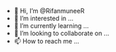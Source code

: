 - 👋 Hi, I’m @RifanmuneeR
- 👀 I’m interested in ...
- 🌱 I’m currently learning ...
- 💞️ I’m looking to collaborate on ...
- 📫 How to reach me ...

<!---
RifanmuneeR/RifanmuneeR is a ✨ special ✨ repository because its `README.md` (this file) appears on your GitHub profile.
You can click the Preview link to take a look at your changes.
--->
